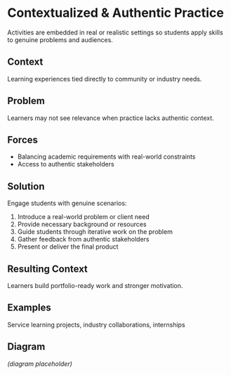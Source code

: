# Contextualized & Authentic Practice

Activities are embedded in real or realistic settings so students apply skills to genuine problems and audiences.

## Context
Learning experiences tied directly to community or industry needs.

## Problem
Learners may not see relevance when practice lacks authentic context.

## Forces
- Balancing academic requirements with real-world constraints
- Access to authentic stakeholders

## Solution
Engage students with genuine scenarios:
1. Introduce a real-world problem or client need
2. Provide necessary background or resources
3. Guide students through iterative work on the problem
4. Gather feedback from authentic stakeholders
5. Present or deliver the final product

## Resulting Context
Learners build portfolio-ready work and stronger motivation.

## Examples
Service learning projects, industry collaborations, internships

## Diagram
*(diagram placeholder)*
